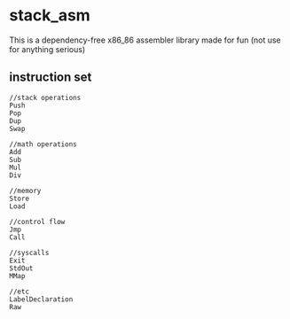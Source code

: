 # stack_asm

This is a dependency-free x86_86 assembler library made for fun (not use for anything serious)

## instruction set
```
//stack operations
Push
Pop
Dup
Swap

//math operations
Add
Sub
Mul
Div

//memory
Store
Load

//control flow
Jmp
Call

//syscalls
Exit
StdOut
MMap

//etc
LabelDeclaration
Raw
```
